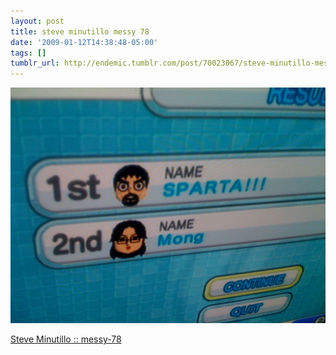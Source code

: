 ```yaml
---
layout: post
title: steve minutillo messy 78
date: '2009-01-12T14:38:48-05:00'
tags: []
tumblr_url: http://endemic.tumblr.com/post/70023067/steve-minutillo-messy-78
---
```

 ![](/tumblr_files/GozJ8yit3in31u56LrcqTPpVo1_1280.jpg)  

[Steve Minutillo :: messy-78](http://minutillo.com/steve/weblog/)

